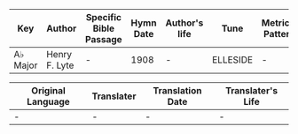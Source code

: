 Key | Author   | Specific Bible Passage     |Hymn Date |Author's life |Tune |Metrical Pattern   |Composer/Source
-- | --------- | ---------------------------|----------|--------------|-----|-------------------|-------------  
A♭ Major |Henry F. Lyte |- |1908 |- |ELLESIDE |- |W. A. Mozart

Original Language | Translater | Translation Date   | Translater's Life  
----------------- | --------- | --------------------|-------------     
\- |- |- |-
